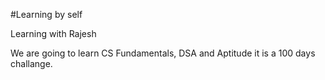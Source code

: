 #Learning by self

Learning with Rajesh

We are going to learn CS Fundamentals, DSA and Aptitude
it is a 100 days challange.

